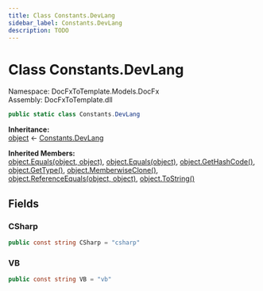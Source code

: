 ```yaml
---
title: Class Constants.DevLang
sidebar_label: Constants.DevLang
description: TODO
---
```


# Class Constants.DevLang
Namespace: DocFxToTemplate.Models.DocFx   
Assembly: DocFxToTemplate.dll
    
   

```csharp title="src/DocFxToTemplate/Models/DocFx/Constants.cs#102" 
public static class Constants.DevLang
```

**Inheritance:**   
[object](https://learn.microsoft.com/dotnet/api/system.object) &lt;- 
[Constants.DevLang](../DocFxToTemplate.Models.DocFx/Constants.DevLang)   

**Inherited Members:**   
[object.Equals(object, object)](https://learn.microsoft.com/dotnet/api/system.object.equals#system-object-equals(system-object-system-object)), [object.Equals(object)](https://learn.microsoft.com/dotnet/api/system.object.equals#system-object-equals(system-object)), [object.GetHashCode()](https://learn.microsoft.com/dotnet/api/system.object.gethashcode), [object.GetType()](https://learn.microsoft.com/dotnet/api/system.object.gettype), [object.MemberwiseClone()](https://learn.microsoft.com/dotnet/api/system.object.memberwiseclone), [object.ReferenceEquals(object, object)](https://learn.microsoft.com/dotnet/api/system.object.referenceequals), [object.ToString()](https://learn.microsoft.com/dotnet/api/system.object.tostring)   

   

   

## Fields
### CSharp
   
```csharp title="src/DocFxToTemplate/Models/DocFx/Constants.cs#104"
public const string CSharp = "csharp"
```
### VB
   
```csharp title="src/DocFxToTemplate/Models/DocFx/Constants.cs#105"
public const string VB = "vb"
```
   

   

   

   

   